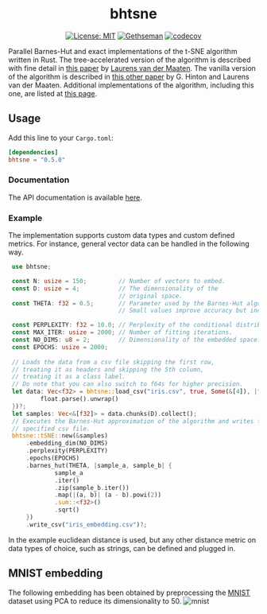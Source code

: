 <div align="center"> <h1 align="center"> bhtsne </h1> </div>

<div align="center">

[![License: MIT](https://img.shields.io/badge/License-MIT-yellow.svg)](https://opensource.org/licenses/MIT)
[![Gethseman](https://circleci.com/gh/frjnn/bhtsne.svg?style=shield)](https://app.circleci.com/pipelines/github/frjnn/bhtsne)
[![codecov](https://codecov.io/gh/frjnn/bhtsne/branch/master/graph/badge.svg)](https://codecov.io/gh/frjnn/bhtsne)

</div>


Parallel Barnes-Hut and exact implementations of the t-SNE algorithm written in Rust. The tree-accelerated version of the algorithm is described with fine detail in [this paper](http://lvdmaaten.github.io/publications/papers/JMLR_2014.pdf) by [Laurens van der Maaten](https://github.com/lvdmaaten). The vanilla version of the algorithm is described in [this other paper](https://www.jmlr.org/papers/volume9/vandermaaten08a/vandermaaten08a.pdf) by G. Hinton and Laurens van der Maaten.
Additional implementations of the algorithm, including this one, are listed at [this page](http://lvdmaaten.github.io/tsne/).

## Usage 

Add this line to your `Cargo.toml`:
```toml
[dependencies]
bhtsne = "0.5.0"
```
### Documentation

The API documentation is available [here](https://docs.rs/bhtsne).

### Example

The implementation supports custom data types and custom defined metrics. For instance, general vector data can be handled in the following way.

```rust
 use bhtsne;

 const N: usize = 150;         // Number of vectors to embed.
 const D: usize = 4;           // The dimensionality of the
                               // original space.
 const THETA: f32 = 0.5;       // Parameter used by the Barnes-Hut algorithm.
                               // Small values improve accuracy but increase complexity.

 const PERPLEXITY: f32 = 10.0; // Perplexity of the conditional distribution.
 const MAX_ITER: usize = 2000; // Number of fitting iterations.
 const NO_DIMS: u8 = 2;        // Dimensionality of the embedded space.
 const EPOCHS: usize = 2000;
 
 // Loads the data from a csv file skipping the first row,
 // treating it as headers and skipping the 5th column,
 // treating it as a class label.
 // Do note that you can also switch to f64s for higher precision.
 let data: Vec<f32> = bhtsne::load_csv("iris.csv", true, Some(&[4]), |float| {
         float.parse().unwrap()
 })?;
 let samples: Vec<&[f32]> = data.chunks(D).collect();
 // Executes the Barnes-Hut approximation of the algorithm and writes the embedding to the
 // specified csv file.
 bhtsne::tSNE::new(&samples)
     .embedding_dim(NO_DIMS)
     .perplexity(PERPLEXITY)
     .epochs(EPOCHS)
     .barnes_hut(THETA, |sample_a, sample_b| {
             sample_a
             .iter()
             .zip(sample_b.iter())
             .map(|(a, b)| (a - b).powi(2))
             .sum::<f32>()
             .sqrt()
     })
     .write_csv("iris_embedding.csv")?;
```

In the example euclidean distance is used, but any other distance metric on data types of choice, such as strings, can be defined and plugged in.

## MNIST embedding
The following embedding has been obtained by preprocessing the [MNIST](https://git-disl.github.io/GTDLBench/datasets/mnist_datasets/) dataset using PCA to reduce its 
dimensionality to 50.
![mnist](imgs/mnist_embedding.png) 
